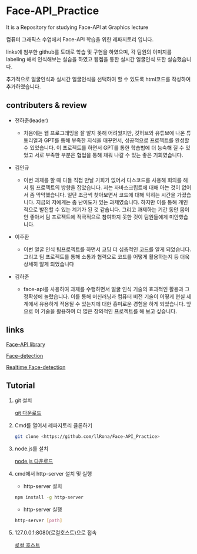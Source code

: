 # Face-API_Practice  
It is a Repository for studying Face-API at Graphics lecture

컴퓨터 그래픽스 수업에서 Face-API 학습을 위한 레파지토리 입니다.

links에 첨부한 github를 토대로 학습 및 구현을 하였으며, 각 팀원의 이미지를 labeling 해서 인식해보는 실습을 하였고 웹켐을 통한 실시간 얼굴인식 또한 실습했습니다.

추가적으로 얼굴인식과 실시간 얼굴인식을 선택하여 할 수 있도록 html코드를 작성하여 추가하였습니다.

## contributers & review
- 전하준(leader)
  - 처음에는 웹 프로그래밍을 잘 알지 못해 어려웠지만, 깃허브와 유튜브에 나온 튜토리얼과 GPT를 통해 부족한 지식을 매꾸면서, 성공적으로 프로젝트를 완성할 수 있었습니다. 이 프로젝트를 하면서 GPT를 통한 학습법에 더 능숙해 질 수 있었고 서로 부족한 부분은 협업을 통해 채워 나갈 수 있는 좋은 기회였습니다.
 
- 김인규
   - 이번 과제를 할 때 다들 직접 만날 기회가 없어서 디스코드를 사용해 회의를 해서 팀 프로젝트의 방향을 잡았습니다. 저는 자바스크립트에 대해 아는 것이 없어서 좀 막막했습니다. 일단 조금씩 찾아보면서 코드에 대해 익히는 시간을 가졌습니다. 지금의 저에게는 좀 난이도가 있는 과제였습니다. 하지만 이를 통해 개인적으로 발전할 수 있는 계기가 된 것 같습니다. 그리고 과제하는 기간 동안 몸이 안 좋아서 팀 프로젝트에 적극적으로 참여하지 못한 것이 팀원들에게 미안했습니다.
  
- 이주환
  - 이번 얼굴 인식 팀프로젝트를 하면서 코딩 더 심층적인 코드를 알게 되었습니다. 그리고 팀 프로젝트를 통해 소통과 협력으로 코드를 어떻게 활용하는지 등 더욱 상세히 알게 되었습니다

- 김하준
  - face-api를 사용하여 과제를 수행하면서 얼굴 인식 기술의 효과적인 활용과 그 정확성에 놀랐습니다. 이를 통해 머신러닝과 컴퓨터 비전 기술이 어떻게 현실 세계에서 유용하게 적용될 수 있는지에 대한 흥미로운 경험을 하게 되었습니다. 앞으로 이 기술을 활용하여 더 많은 창의적인 프로젝트를 해 보고 싶습니다.

## links
[Face-API library](https://github.com/justadudewhohacks/face-api.js)

[Face-detection](https://github.com/WebDevSimplified/Face-Recognition-JavaScript)

[Realtime Face-detection](https://github.com/WebDevSimplified/Face-Detection-JavaScript)

## Tutorial

1. git 설치
    
    [git 다운로드](https://git-scm.com/downloads)
    
2. Cmd를 열어서 레파지토리 클론하기
    
    ```bash
    git clone <https://github.com/llRona/Face-API_Practice>
    ```
    
3. node.js를 설치
    
    [node.js 다운로드](https://nodejs.org/en/download/current)
    
4. cmd에서 http-server 설치 및 실행
    - http-server 설치
    
    ```bash
    npm install -g http-server
    
    ```
    
    - http-server 실행
    
    ```bash
    http-server [path]
    
    ```
    
5. 127.0.0.1:8080(로컬호스트)으로 접속
    
    [로컬 호스트](http://127.0.0.1:8080)
